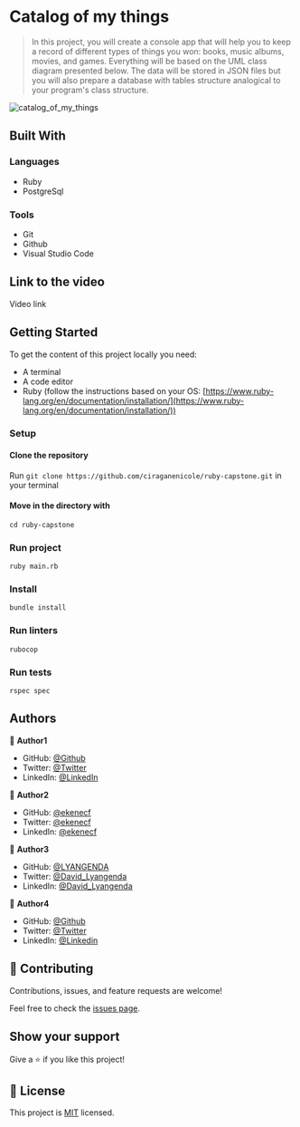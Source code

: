 # Catalog of my things

> In this project, you will create a console app that will help you to keep a record of different types of things you won: books, music albums, movies, and games. Everything will be based on the UML class diagram presented below. The data will be stored in JSON files but you will also prepare a database with tables structure analogical to your program's class structure.

![catalog_of_my_things](https://user-images.githubusercontent.com/72297212/176618937-4c4a38d8-4e6b-4945-b3c6-7310c8e7f2a3.png)



## Built With

### Languages

- Ruby
- PostgreSql

### Tools

- Git
- Github
- Visual Studio Code

## Link to the video

Video link


## Getting Started

To get the content of this project locally you need:

- A terminal
- A code editor
- Ruby (follow the instructions based on your OS: [https://www.ruby-lang.org/en/documentation/installation/](https://www.ruby-lang.org/en/documentation/installation/))

### Setup

#### Clone the repository

Run ``` git clone https://github.com/ciraganenicole/ruby-capstone.git ``` in your terminal

#### Move in the directory with

``` cd ruby-capstone ```

### Run project

``` ruby main.rb ```

### Install 

``` bundle install ```

### Run linters

``` rubocop ```

### Run tests

``` rspec spec ```

## Authors

👤 **Author1**

- GitHub: [@Github](https://evans22j.github.io/My-Portfolio/)
- Twitter: [@Twitter](https://twitter.com/Evans_22J)
- LinkedIn: [@LinkedIn](https://www.linkedin.com/i)

👤 **Author2**

- GitHub: [@ekenecf](https://github.com/ekenecf)
- Twitter: [@ekenecf](https://twitter.com/kaitcham)
- LinkedIn: [@ekenecf](https://www.linkedin.com/in/nwachukwuekene/)

👤 **Author3**

- GitHub: [@LYANGENDA](https://github.com/LYANGEND)
- Twitter: [@David_Lyangenda](https://www.linkedin.com/in/david-lyangenda-623087151/)
- LinkedIn: [@David_Lyangenda](https://www.linkedin.com/in/david-lyangenda-623087151/)

👤 **Author4**

- GitHub: [@Github](https://github.com/collinsmezie)
- Twitter: [@Twitter](https://twitter.com/collinsmezie1)
- LinkedIn: [@Linkedin]( https://collinsmezie.github.io/)

## 🤝 Contributing

Contributions, issues, and feature requests are welcome!

Feel free to check the [issues page](../../issues/).

## Show your support

Give a ⭐️ if you like this project!

## 📝 License

This project is [MIT](./MIT.md) licensed.
